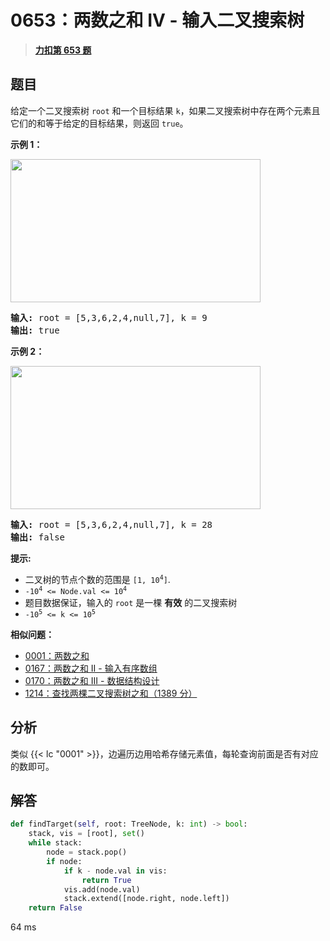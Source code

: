 # 0653：两数之和 IV - 输入二叉搜索树


> <u>**[力扣第 653 题](https://leetcode.cn/problems/two-sum-iv-input-is-a-bst/)**</u>

## 题目

<p>给定一个二叉搜索树 <code>root</code> 和一个目标结果 <code>k</code>，如果二叉搜索树中存在两个元素且它们的和等于给定的目标结果，则返回 <code>true</code>。</p>



<p><strong>示例 1：</strong></p>
<img alt="" src="https://assets.leetcode.com/uploads/2020/09/21/sum_tree_1.jpg" style="height: 229px; width: 400px;" />
<pre>
<strong>输入:</strong> root = [5,3,6,2,4,null,7], k = 9
<strong>输出:</strong> true
</pre>

<p><strong>示例 2：</strong></p>
<img alt="" src="https://assets.leetcode.com/uploads/2020/09/21/sum_tree_2.jpg" style="height: 229px; width: 400px;" />
<pre>
<strong>输入:</strong> root = [5,3,6,2,4,null,7], k = 28
<strong>输出:</strong> false
</pre>



<p><strong>提示:</strong></p>

<ul>
<li>二叉树的节点个数的范围是  <code>[1, 10<sup>4</sup>]</code>.</li>
<li><code>-10<sup>4</sup> &lt;= Node.val &lt;= 10<sup>4</sup></code></li>
<li>题目数据保证，输入的 <code>root</code> 是一棵 <strong>有效</strong> 的二叉搜索树</li>
<li><code>-10<sup>5</sup> &lt;= k &lt;= 10<sup>5</sup></code></li>
</ul>


**相似问题：**
- [0001：两数之和](/leetcode/0001)
- [0167：两数之和 II - 输入有序数组](/leetcode/0167)
- [0170：两数之和 III - 数据结构设计](/leetcode/0170)
- [1214：查找两棵二叉搜索树之和（1389 分）](/leetcode/1214)


## 分析

类似 {{< lc "0001" >}}，边遍历边用哈希存储元素值，每轮查询前面是否有对应的数即可。

## 解答

```python
def findTarget(self, root: TreeNode, k: int) -> bool:
    stack, vis = [root], set()
    while stack:
        node = stack.pop()
        if node:
            if k - node.val in vis:
                return True
            vis.add(node.val)
            stack.extend([node.right, node.left])
    return False
```

64 ms
 

